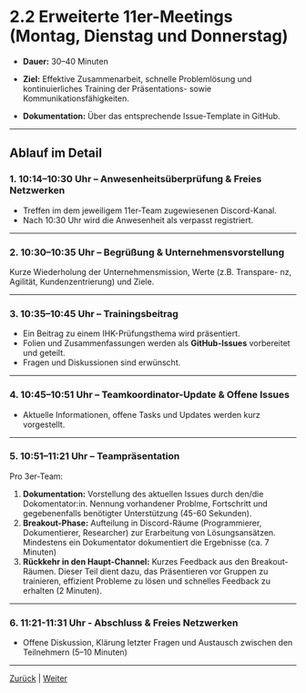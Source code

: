 # 2.2 Erweiterte 11er-Meetings (Montag, Dienstag und Donnerstag)

- **Dauer:** 30–40 Minuten

- **Ziel:** Effektive Zusammenarbeit, schnelle Problemlösung und kontinuierliches Training der Präsentations- sowie Kommunikationsfähigkeiten.

- **Dokumentation:** Über das entsprechende Issue-Template in GitHub.

---

## Ablauf im Detail

### 1. 10:14–10:30 Uhr – Anwesenheitsüberprüfung & Freies Netzwerken

- Treffen im dem jeweiligem 11er-Team zugewiesenen Discord-Kanal.
- Nach 10:30 Uhr wird die Anwesenheit als verpasst registriert.

---

### 2. 10:30–10:35 Uhr – Begrüßung & Unternehmensvorstellung

Kurze Wiederholung der Unternehmensmission, Werte (z.B. Transpare- nz, Agilität, Kundenzentrierung) und Ziele.

---

### 3. 10:35–10:45 Uhr – Trainingsbeitrag

- Ein Beitrag zu einem IHK-Prüfungsthema wird präsentiert.
- Folien und Zusammenfassungen werden als **GitHub-Issues** vorbereitet und geteilt.
- Fragen und Diskussionen sind erwünscht.

---

### 4. 10:45–10:51 Uhr – Teamkoordinator-Update & Offene Issues

- Aktuelle Informationen, offene Tasks und Updates werden kurz vorgestellt.

---

### 5. 10:51–11:21 Uhr – Teampräsentation

Pro 3er-Team:

1. **Dokumentation:** Vorstellung des aktuellen Issues durch den/die Dokomentator:in. Nennung vorhandener Problme, Fortschritt und gegebenenfalls benötigter Unterstützung (45-60 Sekunden).
2. **Breakout-Phase:** Aufteilung in Discord-Räume (Programmierer, Dokumentierer, Researcher) zur Erarbeitung von Lösungsansätzen. Mindestens ein Dokumentator dokumentiert die Ergebnisse (ca. 7 Minuten)
3. **Rückkehr in den Haupt-Channel:** Kurzes Feedback aus den Breakout-Räumen. Dieser Teil dient dazu, das Präsentieren vor Gruppen zu trainieren, effizient Probleme zu lösen und schnelles Feedback zu erhalten (2 Minuten).

---

### 6. 11:21-11:31 Uhr - Abschluss & Freies Netzwerken

- Offene Diskussion, Klärung letzter Fragen und Austausch zwischen den Teilnehmern (5–10 Minuten)

---

[Zurück](../1/README.md) | [Weiter](../3/README.md)

